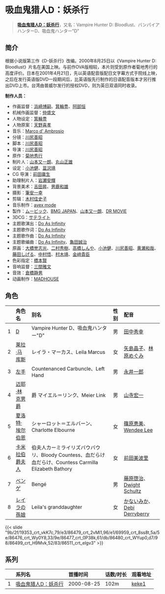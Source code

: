 # 吸血鬼猎人D：妖杀行


> <u>**[吸血鬼猎人D：妖杀行](https://bgm.tv/subject/1607)**</u>，又名：Vampire Hunter D: Bloodlust、バンパイアハンターD、吸血鬼ハンター&quot;D&quot;

## 简介

根据小说版第三作《D-妖杀行》改编。2000年8月25日以《Vampire Hunter D: Bloodlust》片名在美国上映。与前作OVA版相较，本片则受到原作者菊地秀行的高度评价。日本在2001年4月21日，先以英语配音版配日文字幕方式于院线上映，之后在发行英语版DVD一段期间后，比英语版先行制作的日语配音版本才另行推出DVD上市。台湾由普威尔发行的授权DVD，则为英日双语同时收录。

**制作人员：**
- 作画监督：[浜崎博嗣](https://bgm.tv/person/1208)、[箕輪豊](https://bgm.tv/person/1999)、[阿部恒](https://bgm.tv/person/36)
- 机械作画监督：[仲盛文](https://bgm.tv/person/11504)
- 人物设定：[箕輪豊](https://bgm.tv/person/1999)
- 人物原案：[天野喜孝](https://bgm.tv/person/1601)
- 音乐：[Marco d' Ambrosio](https://bgm.tv/person/1311)
- 分镜：[川尻善昭](https://bgm.tv/person/804)
- 脚本：[川尻善昭](https://bgm.tv/person/804)
- 导演：[川尻善昭](https://bgm.tv/person/804)
- 原作：[菊地秀行](https://bgm.tv/person/2062)
- 制片人：[山本又一朗](https://bgm.tv/person/1215)、[丸山正雄](https://bgm.tv/person/914)
- 设定：[小池健](https://bgm.tv/person/1425)、[韮沢靖](https://bgm.tv/person/64724)
- CG 导演：[前田庸生](https://bgm.tv/person/3247)
- 助理制片人：[岩瀬安輝](https://bgm.tv/person/2180)
- 背景美术：[吉田昇](https://bgm.tv/person/15473)、[男鹿和雄](https://bgm.tv/person/11681)
- 摄影：[筆安一幸](https://bgm.tv/person/3358)
- 剪辑：[木村佳史子](https://bgm.tv/person/11716)
- 音乐制作：[avex mode](https://bgm.tv/person/469)
- 製作：[ムービック](https://bgm.tv/person/310)、[BMG JAPAN](https://bgm.tv/person/2545)、[山本又一朗](https://bgm.tv/person/1215)、[DR MOVIE](https://bgm.tv/person/11389)
- 3DCG：[サテライト](https://bgm.tv/person/811)
- 主题歌演出：[Do As Infinity](https://bgm.tv/person/16159)
- 主题歌作词：[Do As Infinity](https://bgm.tv/person/16159)
- 主题歌作曲：[Do As Infinity](https://bgm.tv/person/16159)
- 主题歌编曲：[Do As Infinity](https://bgm.tv/person/16159)、[亀田誠治](https://bgm.tv/person/10399)
- 原画：[大橋誉志光](https://bgm.tv/person/382)、[二村秀樹](https://bgm.tv/person/1309)、[高橋しんや](https://bgm.tv/person/455)、[小池健](https://bgm.tv/person/1425)、[川尻善昭](https://bgm.tv/person/804)、[黄瀬和哉](https://bgm.tv/person/1192)、[藤田しげる](https://bgm.tv/person/1709)、[中村悟](https://bgm.tv/person/1386)、[村木靖](https://bgm.tv/person/6088)、[金﨑貴臣](https://bgm.tv/person/3101)
- 色彩指定：[橋本賢](https://bgm.tv/person/2073)
- 音响监督：[三間雅文](https://bgm.tv/person/42)
- 音效：[倉橋静男](https://bgm.tv/person/6076)
- 动画制作：[MADHOUSE](https://bgm.tv/person/603)

## 角色

|     |   角色名   |   别名  | 性别 |  配音  |
|:--- |:------  |:----      |:---  |:--   |
| 1 | [D](https://bgm.tv/character/19353) | Vampire Hunter D、吸血鬼ハンター&quot;D&quot; | 男 | [田中秀幸](https://bgm.tv/person/1057) |
| 2 | [莱拉·马库斯](https://bgm.tv/character/86479) | レイラ・マーカス、Leila Marcus | 女 | [矢島晶子](https://bgm.tv/person/3829)、[林原めぐみ](https://bgm.tv/person/3919) |
| 3 | [左手](https://bgm.tv/character/69959) | Countenanced Carbuncle、Left Hand | 男 | [永井一郎](https://bgm.tv/person/4128) |
| 4 | [迈耶·林克男爵](https://bgm.tv/character/86476) | 爵 マイエル＝リンク、Meier Link | 男 | [山寺宏一](https://bgm.tv/person/3914) |
| 5 | [夏洛特·埃尔伯恩](https://bgm.tv/character/86477) | シャーロット＝エルバーン、Charlotte Elbourne | 女 | [篠原恵美](https://bgm.tv/person/4459)、[Wendee Lee](https://bgm.tv/person/35445) |
| 6 | [卡米拉伯爵夫人](https://bgm.tv/character/86480) | 伯夫人カーミライリズバウバウリ、Bloody Countess、血だらけ血だらけ、Countess Carmilla Elizabeth Bathory | 女 | [前田美波里](https://bgm.tv/person/39863) |
| 7 | [ベンゲ](https://bgm.tv/character/86499) | Bengé | 男 | [藤原啓治](https://bgm.tv/person/4016)、[Dwight Schultz](https://bgm.tv/person/47117) |
| 8 | [レイラの孫娘](https://bgm.tv/character/86511) | Leila's granddaughter | 女 | [かないみか](https://bgm.tv/person/3896)、[Debi Derryberry](https://bgm.tv/person/65509) |

{{< slide "9b/2f/19353_crt_vkK7c,79/e3/86479_crt_2vMl1,96/e1/69959_crt_8ss8t,5a/5e/86476_crt_Wy0Y8,33/9e/86477_crt_0P38k,61/db/86480_crt_WYup0,d7/98/86499_crt_H9Mvk,52/83/86511_crt_elgv3" >}}

## 系列

|     | 系列名        | 首播时间       | 话数/时长 | 观看地址                                                    |
| :-- | :--------- | :--------- | :---- | :------------------------------------------------------ |
| 1   |[吸血鬼猎人D：妖杀行](https://bgm.tv/subject/1607)| 2000-08-25 | 102m  | [keke1](https://www.keke1.app/play/26670-4-225305.html) |



